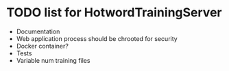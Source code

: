 # TODO list for HotwordTrainingServer

* Documentation
* Web application process should be chrooted for security
* Docker container?
* Tests
* Variable num training files
